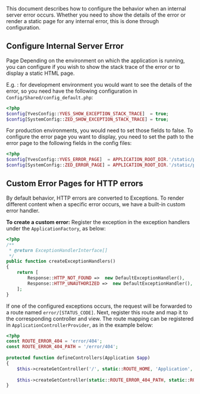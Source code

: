 This document describes how to configure the behavior when an internal server error occurs. Whether you need to show the details of the error or render a static page for any internal error, this is done through configuration.

## Configure Internal Server Error
Page Depending on the environment on which the application is running, you can configure if you wish to show the stack trace of the error or to display a static HTML page.

E.g. : for development environment you would want to see the details of the error, so you need have the following configuration in `Config/Shared/config_default.php`:

```php
<?php
$config[YvesConfig::YVES_SHOW_EXCEPTION_STACK_TRACE]  = true;
$config[SystemConfig::ZED_SHOW_EXCEPTION_STACK_TRACE] = true;
```

For production environments, you would need to set those fields to false. To configure the error page you want to display, you need to set the path to the error page to the following fields in the config files:

```php
<?php
$config[YvesConfig::YVES_ERROR_PAGE]  = APPLICATION_ROOT_DIR.'/static/public/Yves/errorpage/error.html';
$config[SystemConfig::ZED_ERROR_PAGE] = APPLICATION_ROOT_DIR.'/static/public/Yves/errorpage/error.html';
```

## Custom Error Pages for HTTP errors
By default behavior, HTTP errors are converted to Exceptions. To render different content when a specific error occurs, we have a built-in custom error handler.

**To create a custom error:**
Register the exception in the exception handlers under the `ApplicationFactory`, as below:

```php
<?php
/**
 * @return ExceptionHandlerInterface[]
 */
public function createExceptionHandlers()
{
    return [
        Response::HTTP_NOT_FOUND =>  new DefaultExceptionHandler(),
        Response::HTTP_UNAUTHORIZED =>  new DefaultExceptionHandler(),
    ];
}
```

If one of the configured exceptions occurs, the request will be forwarded to a route named `error/[STATUS_CODE]`.
Next, register this route and map it to the corresponding controller and view. The route mapping can be registered in `ApplicationControllerProvider`, as in the example below:

```php
<?php
const ROUTE_ERROR_404 = 'error/404';
const ROUTE_ERROR_404_PATH = '/error/404';
 
protected function defineControllers(Application $app)
{
    $this->createGetController('/', static::ROUTE_HOME, 'Application', 'Index');
 
    $this->createGetController(static::ROUTE_ERROR_404_PATH, static::ROUTE_ERROR_404, 'Application', 'Error404');
}
```

